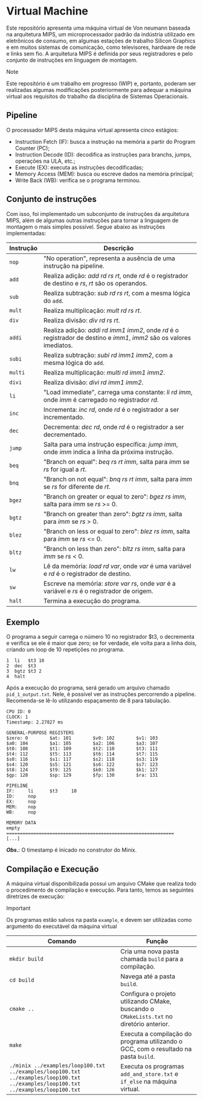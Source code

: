 # Virtual Machine

Este repositório apresenta uma máquina virtual de Von neumann baseada na arquitetura MIPS, um microprocessador padrão da indústria utilizado em eletrônicos de consumo, em algumas estações de trabalho Silicon Graphics e em muitos sistemas de comunicação, como televisores, hardware de rede e links sem fio. A arquitetura MIPS é definida por seus registradores e pelo conjunto de instruções em linguagem de montagem.

> [!NOTE]
> Este repositório é um trabalho em progresso (WIP) e, portanto, poderam ser realizadas algumas modificações posteriormente para adequar a máquina virtual aos requisitos do trabalho da disciplina de Sistemas Operacionais.

## Pipeline

O processador MIPS desta máquina virtual apresenta cinco estágios:

* Instruction Fetch (IF): busca a instrução na memória a partir do Program Counter (PC);
* Instruction Decode (ID): decodifica as instruções para branchs, jumps, operações na ULA, etc.;
* Execute (EX): executa as instruções decodificadas;
* Memory Access (MEM): busca ou escreve dados na memória principal;
* Write Back (WB): verifica se o programa terminou.

## Conjunto de instruções

Com isso, foi implementado um subconjunto de instruções da arquitetura MIPS, além de algumas outras instruções para tornar a linguagem de montagem o mais simples possível. Segue abaixo as instruções implementadas:

| Instrução | Descrição                                                                                                            |
|-----------|----------------------------------------------------------------------------------------------------------------------|
| `nop`     | "No operation", representa a ausência de uma instrução na pipeline.                                                  |
| `add`     | Realiza adição: _add rd rs rt_, onde _rd_ é o registrador de destino e _rs_, _rt_ são os operandos.                  |
| `sub`     | Realiza subtração: _sub rd rs rt_, com a mesma lógica do `add`.                                                      |
| `mult`    | Realiza multiplicação: _mult rd rs rt_.                                                                              |
| `div`     | Realiza divisão: _div rd rs rt_.                                                                                     |
| `addi`    | Realiza adição: _addi rd imm1 imm2_, onde _rd_ é o registrador de destino e _imm1_, _imm2_ são os valores imediatos. |
| `subi`    | Realiza subtração: _subi rd imm1 imm2_, com a mesma lógica do `add`.                                                 |
| `multi`   | Realiza multiplicação: _multi rd imm1 imm2_.                                                                         |
| `divi`    | Realiza divisão: _divi rd imm1 imm2_.                                                                                |
| `li`      | "Load immediate", carrega uma constante: _li rd imm_, onde _imm_ é carregado no registrador _rd_.                    |
| `inc`     | Incrementa: _inc rd_, onde _rd_ é o registrador a ser incrementado.                                                  |
| `dec`     | Decrementa: _dec rd_, onde _rd_ é o registrador a ser decrementado.                                                  |
| `jump`    | Salta para uma instrução específica: _jump imm_, onde _imm_ indica a linha da próxima instrução.                     |
| `beq`     | "Branch on equal": _beq rs rt imm_, salta para _imm_ se _rs_ for igual a _rt_.                                       |
| `bnq`     | "Branch on not equal": _bnq rs rt imm_, salta para _imm_ se _rs_ for diferente de _rt_.                              |
| `bgez`    | "Branch on greater or equal to zero": _bgez rs imm_, salta para _imm_ se _rs_ >= 0.                                  |
| `bgtz`    | "Branch on greater than zero": _bgtz rs imm_, salta para _imm_ se _rs_ > 0.                                          |
| `blez`    | "Branch on less or equal to zero": _blez rs imm_, salta para _imm_ se _rs_ <= 0.                                     |
| `bltz`    | "Branch on less than zero": _bltz rs imm_, salta para _imm_ se _rs_ < 0.                                             |
| `lw`      | Lê da memória: _load rd var_, onde _var_ é uma variável e _rd_ é o registrador de destino.                           |
| `sw`      | Escreve na memória: _store var rs_, onde _var_ é a variável e _rs_ é o registrador de origem.                        |
| `halt`    | Termina a execução do programa.                                                                                      |

## Exemplo

O programa a seguir carrega o número 10 no registrador $t3, o decrementa e verifica se ele é maior que zero; se for verdade, ele volta para a linha dois, criando um loop de 10 repetições no programa.

```
1  li   $t3 10
2  dec  $t3
3  bgtz $t3 2
4  halt
```

Após a execução do programa, será gerado um arquivo chamado `pid_1_output.txt`. Nele, é possível ver as instruções percorrendo a pipeline. Recomenda-se lê-lo utilizando espaçamento de 8 para tabulação.

```
CPU ID: 0
CLOCK: 1
Timestamp: 2.27827 ms

GENERAL-PURPOSE REGISTERS
$zero: 0        $at: 101        $v0: 102        $v1: 103
$a0: 104        $a1: 105        $a2: 106        $a3: 107
$t0: 108        $t1: 109        $t2: 110        $t3: 111
$t4: 112        $t5: 113        $t6: 114        $t7: 115
$s0: 116        $s1: 117        $s2: 118        $s3: 119
$s4: 120        $s5: 121        $s6: 122        $s7: 123
$t8: 124        $t9: 125        $k0: 126        $k1: 127
$gp: 128        $sp: 129        $fp: 130        $ra: 131

PIPELINE
IF:     li      $t3     10
ID:     nop
EX:     nop
MEM:    nop
WB:     nop

MEMORY DATA
empty
==============================================================
[...]
```

***Obs.***: O timestamp é inicado no construtor do Minix.

## Compilação e Execução

A máquina virtual disponibilizada possui um arquivo CMake que realiza todo o procedimento de compilação e execução. Para tanto, temos as seguintes diretrizes de execução:

> [!IMPORTANT]
> Os programas estão salvos na pasta `example`, e devem ser utilizadas como argumento do executável da máquina virtual

| Comando                                                                                                                           | Função                                                                                           |
| --------------------------------------------------------------------------------------------------------------------------------- | ------------------------------------------------------------------------------------------------ |
| `mkdir build`                                                                                                                     | Cria uma nova pasta chamada `build` para a compilação.                                           |
| `cd build`                                                                                                                        | Navega até a pasta `build`.                                                                      |
| `cmake ..`                                                                                                                        | Configura o projeto utilizando CMake, buscando o `CMakeLists.txt` no diretório anterior.         |
| `make`                                                                                                                            | Executa a compilação do programa utilizando o GCC, com o resultado na pasta `build`.             |
| `./minix ../examples/loop100.txt ../examples/loop100.txt ../examples/loop100.txt ../examples/loop100.txt ../examples/loop100.txt` | Executa os programas `add_and_store.txt` e `if_else` na máquina virtual.                         |
